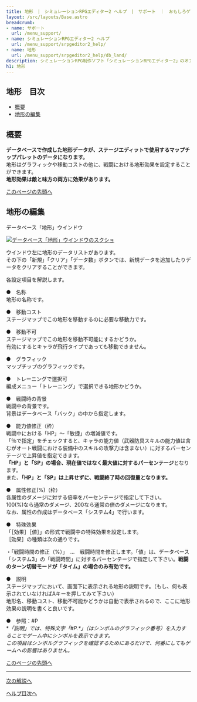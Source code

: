```yaml
---
title: 地形　|　シミュレーションRPGエディター2 ヘルプ　|　サポート　｜　おもしろゲーム神殿
layout: /src/layouts/Base.astro
breadcrumb:
- name: サポート
  url: /menu_support/
- name: シミュレーションRPGエディター2 ヘルプ
  url: /menu_support/srpgeditor2_help/
- name: 地形
  url: /menu_support/srpgeditor2_help/db_land/
description: シミュレーションRPG制作ソフト「シミュレーションRPGエディター2」のオンラインヘルプ。「地形」。
h1: 地形
---
```


<a name="TOP"></a>

## 地形　目次

- [概要](#ABOUT)
- [地形の編集](#EDIT)

<a name="ABOUT"></a>

## 概要

**データベースで作成した地形データが、ステージエディットで使用するマップチップパレットのデータになります。**  
地形はグラフィックや移動コストの他に、戦闘における地形効果を設定することができます。  
**地形効果は敵と味方の両方に効果があります。**  

[このページの先頭へ](#top)

<a name="EDIT"></a>

## 地形の編集

データベース「地形」ウインドウ

[![データベース「地形」ウインドウのスクショ](/menu_support/srpgeditor2_help/db_land/land.jpg)](/menu_support/srpgeditor2_help/db_land/land.jpg)

ウインドウ左に地形のデータリストがあります。  
その下の「新規」「クリア」「データ数」ボタンでは、新規データを追加したりデータをクリアすることができます。  

各設定項目を解説します。  

●　名称  
地形の名称です。  

●　移動コスト  
ステージマップでこの地形を移動するのに必要な移動力です。  

●　移動不可  
ステージマップでこの地形を移動不可能にするかどうか。  
有効にするとキャラが飛行タイプであっても移動できません。  

●　グラフィック  
マップチップのグラフィックです。  

●　トレーニングで選択可  
編成メニュー「トレーニング」で選択できる地形かどうか。  

●　戦闘時の背景  
戦闘中の背景です。  
背景はデータベース「バック」の中から指定します。  

●　能力値修正（枠）  
戦闘中における「HP」～「敏捷」の増減値です。  
「％で指定」をチェックすると、キャラの能力値（武器防具スキルの能力値は含むがオート戦闘における装備中のスキルの攻撃力は含まない）に対するパーセンテージで上昇値を指定できます。  
**「HP」と「SP」の場合、現在値ではなく最大値に対するパーセンテージ**となります。  
また、**「HP」と「SP」は上昇せずに、戦闘終了時の回復量となります。**  

●　属性修正(%)（枠）  
各属性のダメージに対する倍率をパーセンテージで指定して下さい。  
100(%)なら通常のダメージ、200なら通常の倍のダメージになります。  
なお、属性の作成はデータベース「システム4」で行います。  

●　特殊効果  
「［効果］［値］」の形式で戦闘中の特殊効果を設定します。  
［効果］の種類は次の通りです。  
  
・「戦闘時間の修正（%）」　…　戦闘時間を修正します。「値」は、データベース「システム3」の「戦闘時間」に対するパーセンテージで指定して下さい。**戦闘のターン切替モードが「タイム」の場合のみ有効です。**  

●　説明  
ステージマップにおいて、画面下に表示される地形の説明です。（もし、何も表示されていなければAキーを押してみて下さい）  
地形名、移動コスト、移動不可能かどうかは自動で表示されるので、ここに地形効果の説明を書くと良いです。  

●　参照：#P  
**「説明」では、特殊文字「#P.*」（*はシンボルのグラフィック番号）を入力することでゲーム中にシンボルを表示できます。  
この項目はシンボルグラフィックを確認するためにあるだけで、何番にしてもゲームへの影響はありません。**

[このページの先頭へ](#TOP)

---

  

[次の解説へ](../db_ptvar/)

[ヘルプ目次へ](../)